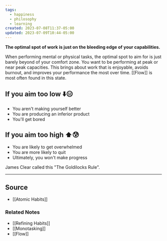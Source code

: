 ```yaml
---
tags:
  - happiness
  - philosophy
  - learning
created: 2023-07-08T11:37-05:00
updated: 2023-07-09T10:44-05:00
---
```

**The optimal spot of work is just on the bleeding edge of your capabilities.**

When performing mental or physical tasks, the optimal spot to aim for is just barely beyond of your comfort zone. You want to be performing at peak or near peak capacities. This brings about work that is enjoyable, avoids burnout, and improves your performance the most over time. [[Flow]] is most often found in this state.

## If you aim too low ⬇️😑

- You aren't making yourself better
- You are producing an inferior product
- You'll get bored

## If you aim too high ⬆️😰

- You are likely to get overwhelmed
- You are more likely to quit
- Ultimately, you won't make progress

James Clear called this "The Goldilocks Rule".

---

## Source
- [[Atomic Habits]]

### Related Notes
- [[Refining Habits]]
- [[Monotasking]]
- [[Flow]]